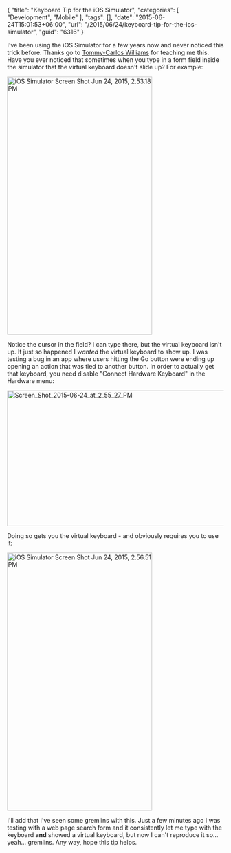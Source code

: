 {
	"title": "Keyboard Tip for the iOS Simulator",
	"categories": [
		"Development",
		"Mobile"
	],
	"tags": [],
	"date": "2015-06-24T15:01:53+06:00",
	"url": "/2015/06/24/keyboard-tip-for-the-ios-simulator",
	"guid": "6316"
}

I've been using the iOS Simulator for a few years now and never noticed this trick before. Thanks go to <a href="http://blog.devgeeks.org/">Tommy-Carlos Williams</a> for teaching me this. Have you ever noticed that sometimes when you type in a form field inside the simulator that the virtual keyboard doesn't slide up? For example:

<!--more-->

<img src="https://static.raymondcamden.com/images/wp-content/uploads/2015/06/iOS-Simulator-Screen-Shot-Jun-24-2015-2.53.18-PM.png" alt="iOS Simulator Screen Shot Jun 24, 2015, 2.53.18 PM" width="337" height="600" class="aligncenter size-full wp-image-6317" />

Notice the cursor in the field? I can type there, but the virtual keyboard isn't up. It just so happened I <i>wanted</i> the virtual keyboard to show up. I was testing a bug in an app where users hitting the Go button were ending up opening an action that was tied to another button. In order to actually get that keyboard, you need disable "Connect Hardware Keyboard" in the Hardware menu:

<img src="https://static.raymondcamden.com/images/wp-content/uploads/2015/06/Screen_Shot_2015-06-24_at_2_55_27_PM.png" alt="Screen_Shot_2015-06-24_at_2_55_27_PM" width="582" height="315" class="aligncenter size-full wp-image-6318" />

Doing so gets you the virtual keyboard - and obviously requires you to use it:

<img src="https://static.raymondcamden.com/images/wp-content/uploads/2015/06/iOS-Simulator-Screen-Shot-Jun-24-2015-2.56.51-PM.png" alt="iOS Simulator Screen Shot Jun 24, 2015, 2.56.51 PM" width="337" height="600" class="aligncenter size-full wp-image-6319" />

I'll add that I've seen some gremlins with this. Just a few minutes ago I was testing with a web page search form and it consistently let me type with the keyboard <strong>and</strong> showed a virtual keyboard, but now I can't reproduce it so... yeah... gremlins. Any way, hope this tip helps.
